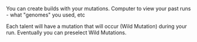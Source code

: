 You can create builds with your mutations.
Computer to view your past runs - what "genomes" you used, etc

Each talent will have a mutation that will occur (Wild Mutation) during your run. Eventually you can preselect Wild Mutations.